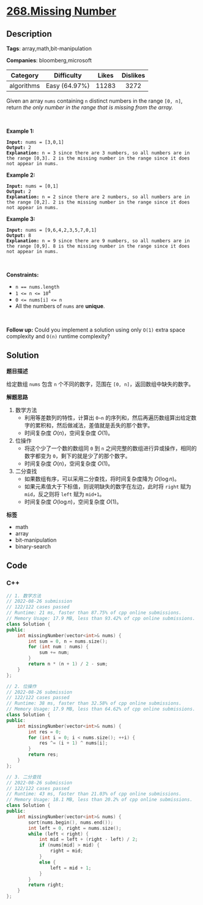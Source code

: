 # [268.Missing Number](https://leetcode.com/problems/missing-number/description/)

## Description

**Tags**: array,math,bit-manipulation

**Companies**: bloomberg,microsoft

|  Category  |  Difficulty   | Likes | Dislikes |
| :--------: | :-----------: | :---: | :------: |
| algorithms | Easy (64.97%) | 11283 |   3272   |

<p>Given an array <code>nums</code> containing <code>n</code> distinct numbers in the range <code>[0, n]</code>, return <em>the only number in the range that is missing from the array.</em></p>
<p>&nbsp;</p>
<p><strong class="example">Example 1:</strong></p>
<pre><code><strong>Input:</strong> nums = [3,0,1]
<strong>Output:</strong> 2
<strong>Explanation:</strong> n = 3 since there are 3 numbers, so all numbers are in the range [0,3]. 2 is the missing number in the range since it does not appear in nums.</code></pre>
<p><strong class="example">Example 2:</strong></p>
<pre><code><strong>Input:</strong> nums = [0,1]
<strong>Output:</strong> 2
<strong>Explanation:</strong> n = 2 since there are 2 numbers, so all numbers are in the range [0,2]. 2 is the missing number in the range since it does not appear in nums.</code></pre>
<p><strong class="example">Example 3:</strong></p>
<pre><code><strong>Input:</strong> nums = [9,6,4,2,3,5,7,0,1]
<strong>Output:</strong> 8
<strong>Explanation:</strong> n = 9 since there are 9 numbers, so all numbers are in the range [0,9]. 8 is the missing number in the range since it does not appear in nums.</code></pre>
<p>&nbsp;</p>
<p><strong>Constraints:</strong></p>
<ul>
  <li><code>n == nums.length</code></li>
  <li><code>1 &lt;= n &lt;= 10<sup>4</sup></code></li>
  <li><code>0 &lt;= nums[i] &lt;= n</code></li>
  <li>All the numbers of <code>nums</code> are <strong>unique</strong>.</li>
</ul>
<p>&nbsp;</p>
<p><strong>Follow up:</strong> Could you implement a solution using only <code>O(1)</code> extra space complexity and <code>O(n)</code> runtime complexity?</p>

## Solution

**题目描述**

给定数组 `nums` 包含 `n` 个不同的数字，范围在 `[0, n]`，返回数组中缺失的数字。

**解题思路**

1. 数学方法
   - 利用等差数列的特性，计算出 `0~n` 的序列和，然后再遍历数组算出给定数字的累积和，然后做减法，差值就是丢失的那个数字。
   - 时间复杂度 $O(n)$，空间复杂度 $O(1)$。
2. 位操作
   - 将这个少了一个数的数组同 `0` 到 `n` 之间完整的数组进行异或操作，相同的数字都变为 `0`，剩下的就是少了的那个数字。
   - 时间复杂度 $O(n)$，空间复杂度 $O(1)$。
3. 二分查找
   - 如果数组有序，可以采用二分查找，将时间复杂度降为 $O(\log n)$。
   - 如果元素值大于下标值，则说明缺失的数字在左边，此时将 `right` 赋为 `mid`，反之则将 `left` 赋为 `mid+1`。
   - 时间复杂度 $O(\log n)$，空间复杂度 $O(1)$。

**标签**

- math
- array
- bit-manipulation
- binary-search

<!-- code start -->
## Code

### C++

```cpp
// 1. 数学方法
// 2022-08-26 submission
// 122/122 cases passed
// Runtime: 21 ms, faster than 87.75% of cpp online submissions.
// Memory Usage: 17.9 MB, less than 93.42% of cpp online submissions.
class Solution {
public:
    int missingNumber(vector<int>& nums) {
        int sum = 0, n = nums.size();
        for (int num : nums) {
            sum += num;
        }
        return n * (n + 1) / 2 - sum;
    }
};
```

```cpp
// 2. 位操作
// 2022-08-26 submission
// 122/122 cases passed
// Runtime: 38 ms, faster than 32.58% of cpp online submissions.
// Memory Usage: 17.9 MB, less than 64.62% of cpp online submissions.
class Solution {
public:
    int missingNumber(vector<int>& nums) {
        int res = 0;
        for (int i = 0; i < nums.size(); ++i) {
            res ^= (i + 1) ^ nums[i];
        }
        return res;
    }
};
```

```cpp
// 3. 二分查找
// 2022-08-26 submission
// 122/122 cases passed
// Runtime: 43 ms, faster than 21.03% of cpp online submissions.
// Memory Usage: 18.1 MB, less than 20.2% of cpp online submissions.
class Solution {
public:
    int missingNumber(vector<int>& nums) {
        sort(nums.begin(), nums.end());
        int left = 0, right = nums.size();
        while (left < right) {
            int mid = left + (right - left) / 2;
            if (nums[mid] > mid) {
                right = mid;
            }
            else {
                left = mid + 1;
            }
        }
        return right;
    }
};
```

<!-- code end -->
